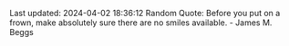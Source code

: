 Last updated: 2024-04-02 18:36:12
Random Quote: Before you put on a frown, make absolutely sure there are no smiles available. - James M. Beggs